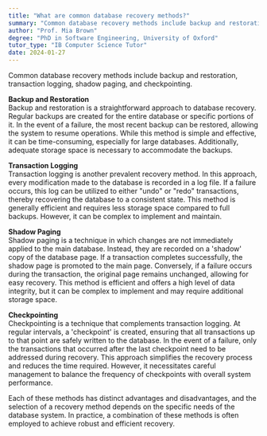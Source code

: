 ```yaml
---
title: "What are common database recovery methods?"
summary: "Common database recovery methods include backup and restoration, transaction logging, shadow paging, and checkpointing."
author: "Prof. Mia Brown"
degree: "PhD in Software Engineering, University of Oxford"
tutor_type: "IB Computer Science Tutor"
date: 2024-01-27
---
```


Common database recovery methods include backup and restoration, transaction logging, shadow paging, and checkpointing.

**Backup and Restoration**  
Backup and restoration is a straightforward approach to database recovery. Regular backups are created for the entire database or specific portions of it. In the event of a failure, the most recent backup can be restored, allowing the system to resume operations. While this method is simple and effective, it can be time-consuming, especially for large databases. Additionally, adequate storage space is necessary to accommodate the backups.

**Transaction Logging**  
Transaction logging is another prevalent recovery method. In this approach, every modification made to the database is recorded in a log file. If a failure occurs, this log can be utilized to either "undo" or "redo" transactions, thereby recovering the database to a consistent state. This method is generally efficient and requires less storage space compared to full backups. However, it can be complex to implement and maintain.

**Shadow Paging**  
Shadow paging is a technique in which changes are not immediately applied to the main database. Instead, they are recorded on a 'shadow' copy of the database page. If a transaction completes successfully, the shadow page is promoted to the main page. Conversely, if a failure occurs during the transaction, the original page remains unchanged, allowing for easy recovery. This method is efficient and offers a high level of data integrity, but it can be complex to implement and may require additional storage space.

**Checkpointing**  
Checkpointing is a technique that complements transaction logging. At regular intervals, a 'checkpoint' is created, ensuring that all transactions up to that point are safely written to the database. In the event of a failure, only the transactions that occurred after the last checkpoint need to be addressed during recovery. This approach simplifies the recovery process and reduces the time required. However, it necessitates careful management to balance the frequency of checkpoints with overall system performance.

Each of these methods has distinct advantages and disadvantages, and the selection of a recovery method depends on the specific needs of the database system. In practice, a combination of these methods is often employed to achieve robust and efficient recovery.
    